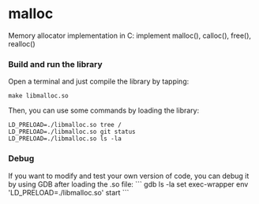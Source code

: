 # malloc
Memory allocator implementation in C: implement malloc(), calloc(), free(), realloc()


<h3>Build and run the library</h3>
Open a terminal and just compile the library by tapping: 

```
make libmalloc.so
```

Then, you can use some commands by loading the library:
```
LD_PRELOAD=./libmalloc.so tree /
LD_PRELOAD=./libmalloc.so git status
LD_PRELOAD=./libmalloc.so ls -la
```

<h3>Debug</h3>
If you want to modify and test your own version of code, you can debug it by using GDB after loading the .so file:
```
gdb ls -la
set exec-wrapper env 'LD_PRELOAD=./libmalloc.so'
start
```

